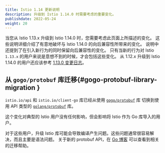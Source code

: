 ```yaml
---
title: Istio 1.14 更新说明
description: 升级到 Istio 1.14.0 时需要考虑的重要变化。
publishdate: 2022-05-24
weight: 20
---
```


当您从 Istio 1.13.x 升级到 Istio 1.14.0 时，您需要考虑此页面上所描述的变化。
这些说明详细介绍了有意地破坏与 Istio 1.14.0 的向后兼容性所带来的变化。
说明中还提到了在引入新行为的同时保留向后兼容性的变化。
只有当新的行为对 Istio `1.13.x` 的用户来说是意想不到的时候，才会包括这些变化。
从 1.12.x 升级到 Istio 1.14.0 的用户还应该参考 [1.13.0 变更日志](/zh/news/releases/1.13.x/announcing-1.13/change-notes/)。

## 从 `gogo/protobuf` 库迁移{#gogo-protobuf-library-migration }

`istio.io/api` 和 `istio.io/client-go` 库已经从使用 [`gogo/protobuf`](https://github.com/gogo/protobuf) 库
切换到使用 API 类型的 [`golang/protobuf`](https://github.com/golang/protobuf) 库。

这个变化对典型的 Istio 用户没有任何影响，但会影响将 Istio 作为 Go 库导入的用户。

对于这些用户，升级 Istio 库可能会导致编译产生问题。这些问题通常很容易解决，而且主要是语法问题。
关于新的 protobuf API，在 [Go 博客](https://go.dev/blog/protobuf-apiv2) 可以查看到相关的迁移帮助。
